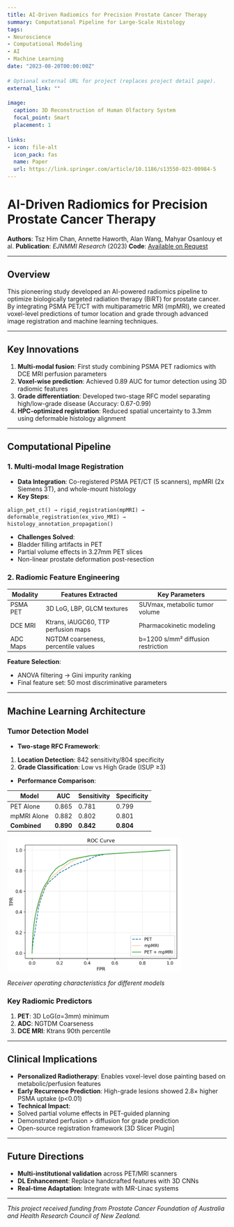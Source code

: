 ```yaml
---
title: AI-Driven Radiomics for Precision Prostate Cancer Therapy
summary: Computational Pipeline for Large-Scale Histology
tags:
- Neuroscience
- Computational Modeling
- AI
- Machine Learning
date: "2023-08-20T00:00:00Z"

# Optional external URL for project (replaces project detail page).
external_link: ""

image:
  caption: 3D Reconstruction of Human Olfactory System
  focal_point: Smart
  placement: 1

links:
- icon: file-alt
  icon_pack: fas
  name: Paper
  url: https://link.springer.com/article/10.1186/s13550-023-00984-5
---
```

# AI-Driven Radiomics for Precision Prostate Cancer Therapy

**Authors**: Tsz Him Chan, Annette Haworth, Alan Wang, Mahyar Osanlouy et al.
**Publication**: *EJNMMI Research* (2023)
**Code**: [Available on Request](mailto:Hayley.Reynolds@auckland.ac.nz)

---

## Overview
This pioneering study developed an AI-powered radiomics pipeline to optimize biologically targeted radiation therapy
(BiRT) for prostate cancer. By integrating PSMA PET/CT with multiparametric MRI (mpMRI),
we created voxel-level predictions of tumor location and grade through advanced image registration and machine learning
techniques.

---

## Key Innovations
1. **Multi-modal fusion**: First study combining PSMA PET radiomics with DCE MRI perfusion parameters
2. **Voxel-wise prediction**: Achieved 0.89 AUC for tumor detection using 3D radiomic features
3. **Grade differentiation**: Developed two-stage RFC model separating high/low-grade disease (Accuracy: 0.67-0.99)
4. **HPC-optimized registration**: Reduced spatial uncertainty to 3.3mm using deformable histology alignment

---

## Computational Pipeline

### 1. Multi-modal Image Registration
- **Data Integration**: Co-registered PSMA PET/CT (5 scanners), mpMRI (2x Siemens 3T), and whole-mount histology
- **Key Steps**:
```Pseudo-code for registration workflow
align_pet_ct() → rigid_registration(mpMRI) →
deformable_registration(ex_vivo_MRI) →
histology_annotation_propagation()
```
- **Challenges Solved**:
- Bladder filling artifacts in PET
- Partial volume effects in 3.27mm PET slices
- Non-linear prostate deformation post-resection

### 2. Radiomic Feature Engineering
| Modality       | Features Extracted                          | Key Parameters                     |
|----------------|---------------------------------------------|------------------------------------|
| PSMA PET       | 3D LoG, LBP, GLCM textures                  | SUVmax, metabolic tumor volume    |
| DCE MRI        | Ktrans, iAUGC60, TTP perfusion maps         | Pharmacokinetic modeling           |
| ADC Maps       | NGTDM coarseness, percentile values         | b=1200 s/mm² diffusion restriction |

**Feature Selection**:
- ANOVA filtering → Gini impurity ranking
- Final feature set: 50 most discriminative parameters

---

## Machine Learning Architecture

### Tumor Detection Model
- **Two-stage RFC Framework**:
1. **Location Detection**: 842 sensitivity/804 specificity
2. **Grade Classification**: Low vs High Grade (ISUP ≥3)

- **Performance Comparison**:

| Model          | AUC    | Sensitivity | Specificity |
|----------------|--------|-------------|-------------|
| PET Alone      | 0.865  | 0.781       | 0.799       |
| mpMRI Alone    | 0.882  | 0.802       | 0.801       |
| **Combined**   | **0.890** | **0.842**   | **0.804**   |

<img src="roc.png" alt="Receptive fields" width="400">

*Receiver operating characteristics for different models*

### Key Radiomic Predictors
1. **PET**: 3D LoG(σ=3mm) minimum
2. **ADC**: NGTDM Coarseness
3. **DCE MRI**: Ktrans 90th percentile

---

## Clinical Implications
- **Personalized Radiotherapy**: Enables voxel-level dose painting based on metabolic/perfusion features
- **Early Recurrence Prediction**: High-grade lesions showed 2.8× higher PSMA uptake (p<0.01)
- **Technical Impact**:
- Solved partial volume effects in PET-guided planning
- Demonstrated perfusion > diffusion for grade prediction
- Open-source registration framework [3D Slicer Plugin]

---

## Future Directions
- **Multi-institutional validation** across PET/MRI scanners
- **DL Enhancement**: Replace handcrafted features with 3D CNNs
- **Real-time Adaptation**: Integrate with MR-Linac systems
---

*This project received funding from Prostate Cancer Foundation of Australia and Health Research Council of New Zealand.*
